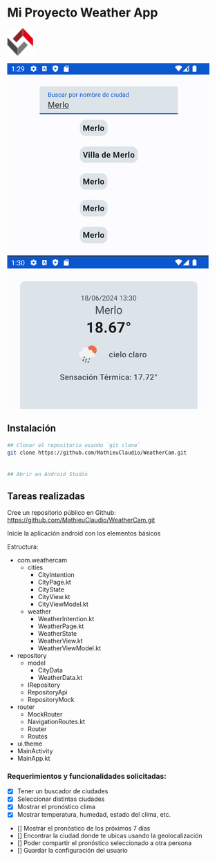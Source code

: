# Mi Proyecto Weather App

[![Logo WeatherCam](https://github.com/MathieuClaudio/WeatherCam/blob/main/logo.png)](https://github.com/MathieuClaudio/WeatherCam.git)

[![Print Search](https://github.com/MathieuClaudio/WeatherCam/blob/main/print_search.png)](https://github.com/MathieuClaudio/WeatherCam.git)
[![Print Weather](https://github.com/MathieuClaudio/WeatherCam/blob/main/print_weather.png)](https://github.com/MathieuClaudio/WeatherCam.git)

## Instalación
```bash
## Clonar el repositorio usando `git clone`
git clone https://github.com/MathieuClaudio/WeatherCam.git


## Abrir en Android Studio

```

## Tareas realizadas
Cree un repositorio público en Github: https://github.com/MathieuClaudio/WeatherCam.git

Inicie la aplicación android con los elementos básicos

Estructura:
- com.weathercam
  - cities
    - CityIntention
    - CityPage.kt
    - CityState
    - CityView.kt
    - CityViewModel.kt
  - weather
    - WeatherIntention.kt
    - WeatherPage.kt
    - WeatherState
    - WeatherView.kt
    - WeatherViewModel.kt
- repository
  - model
    - CityData
    - WeatherData.kt
  - IRepository
  - RepositoryApi
  - RepositoryMock
- router
  - MockRouter
  - NavigationRoutes.kt
  - Router
  - Routes
- ui.theme
- MainActivity
- MainApp.kt

### Requerimientos y funcionalidades solicitadas:
- [x] Tener un buscador de ciudades
- [x] Seleccionar distintas ciudades
- [x] Mostrar el pronóstico clima
- [x] Mostrar temperatura, humedad, estado del clima, etc.
- [] Mostrar el pronóstico de los próximos 7 días
- [] Encontrar la ciudad donde te ubicas usando la geolocalización
- [] Poder compartir el pronóstico seleccionado a otra persona
- [] Guardar la configuración del usuario




